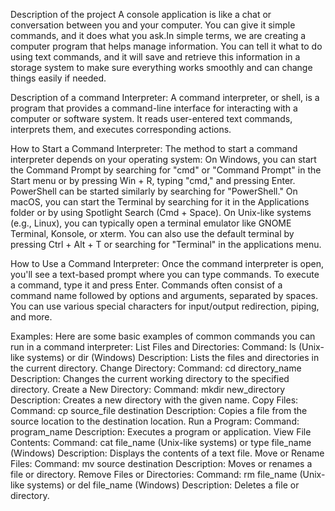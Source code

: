 Description of the project
A console application is like a chat or conversation between you and your computer. You can give it simple commands, and it does what you ask.In simple terms, we are creating a computer program that helps manage information. You can tell it what to do using text commands, and it will save and retrieve this information in a storage system to make sure everything works smoothly and can change things easily if needed.

Description of a command Interpreter:
A command interpreter, or shell, is a program that provides a command-line interface for interacting with a computer or software system.
It reads user-entered text commands, interprets them, and executes corresponding actions.

How to Start a Command Interpreter:
The method to start a command interpreter depends on your operating system:
On Windows, you can start the Command Prompt by searching for "cmd" or "Command Prompt" in the Start menu or by pressing Win + R, typing "cmd," and pressing Enter. PowerShell can be started similarly by searching for "PowerShell."
On macOS, you can start the Terminal by searching for it in the Applications folder or by using Spotlight Search (Cmd + Space).
On Unix-like systems (e.g., Linux), you can typically open a terminal emulator like GNOME Terminal, Konsole, or xterm. You can also use the default terminal by pressing Ctrl + Alt + T or searching for "Terminal" in the applications menu.

How to Use a Command Interpreter:
Once the command interpreter is open, you'll see a text-based prompt where you can type commands.
To execute a command, type it and press Enter.
Commands often consist of a command name followed by options and arguments, separated by spaces.
You can use various special characters for input/output redirection, piping, and more.

Examples:
Here are some basic examples of common commands you can run in a command interpreter:
List Files and Directories:
Command: ls (Unix-like systems) or dir (Windows)
Description: Lists the files and directories in the current directory.
Change Directory:
Command: cd directory_name
Description: Changes the current working directory to the specified directory.
Create a New Directory:
Command: mkdir new_directory
Description: Creates a new directory with the given name.
Copy Files:
Command: cp source_file destination
Description: Copies a file from the source location to the destination location.
Run a Program:
Command: program_name
Description: Executes a program or application.
View File Contents:
Command: cat file_name (Unix-like systems) or type file_name (Windows)
Description: Displays the contents of a text file.
Move or Rename Files:
Command: mv source destination
Description: Moves or renames a file or directory.
Remove Files or Directories:
Command: rm file_name (Unix-like systems) or del file_name (Windows)
Description: Deletes a file or directory.

